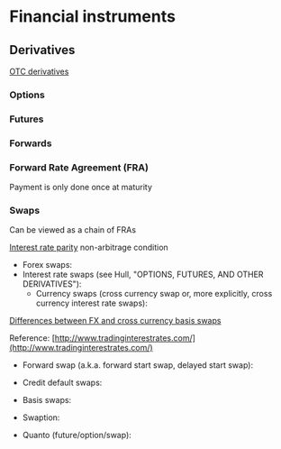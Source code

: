 # Financial instruments

## Derivatives

[OTC derivatives](http://chicagofed.org/digital_assets/publications/understanding_derivatives/understanding_derivatives_chapter_3_over_the_counter_derivatives.pdf)

### Options

### Futures

### Forwards

### Forward Rate Agreement \(FRA\)

Payment is only done once at maturity

### Swaps

Can be viewed as a chain of FRAs

[Interest rate parity](https://en.wikipedia.org/wiki/Interest_rate_parity) non-arbitrage condition

* Forex swaps: 
* Interest rate swaps \(see Hull,  "OPTIONS, FUTURES, AND OTHER DERIVATIVES"\): 
  * Currency swaps \(cross currency swap or, more explicitly, cross currency interest rate swaps\):


[Differences between FX and cross currency basis swaps](http://www.bis.org/publ/qtrpdf/r_qt0803z.htm)

Reference: [http://www.tradinginterestrates.com/](http://www.tradinginterestrates.com/)

* Forward swap \(a.k.a. forward start swap, delayed start swap\):

* Credit default swaps:

* Basis swaps:


* Swaption:
* Quanto \(future/option/swap\):



